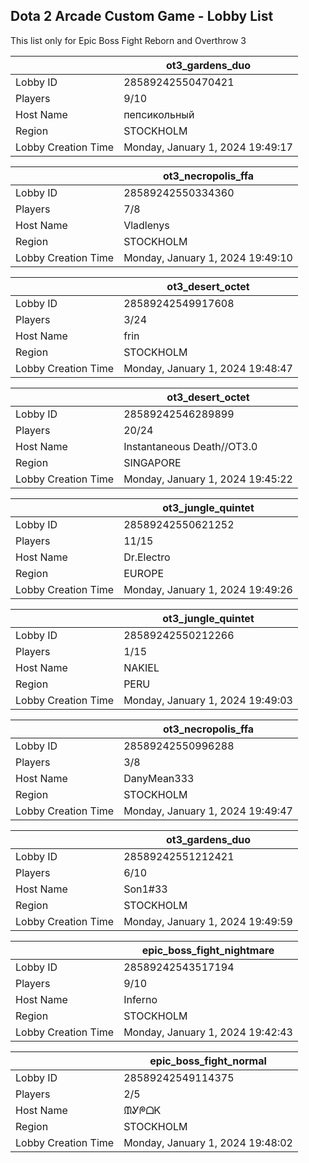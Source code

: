 ## Dota 2 Arcade Custom Game - Lobby List

This list only for Epic Boss Fight Reborn and Overthrow 3

|  | ot3_gardens_duo |
| ------ | ------ |
| Lobby ID | 28589242550470421 |
| Players | 9/10 |
| Host Name | пепсикольный |
| Region | STOCKHOLM |
| Lobby Creation Time | Monday, January 1, 2024 19:49:17 |


|  | ot3_necropolis_ffa |
| ------ | ------ |
| Lobby ID | 28589242550334360 |
| Players | 7/8 |
| Host Name | Vladlenys |
| Region | STOCKHOLM |
| Lobby Creation Time | Monday, January 1, 2024 19:49:10 |


|  | ot3_desert_octet |
| ------ | ------ |
| Lobby ID | 28589242549917608 |
| Players | 3/24 |
| Host Name | frin |
| Region | STOCKHOLM |
| Lobby Creation Time | Monday, January 1, 2024 19:48:47 |


|  | ot3_desert_octet |
| ------ | ------ |
| Lobby ID | 28589242546289899 |
| Players | 20/24 |
| Host Name | Instantaneous Death//OT3.0 |
| Region | SINGAPORE |
| Lobby Creation Time | Monday, January 1, 2024 19:45:22 |


|  | ot3_jungle_quintet |
| ------ | ------ |
| Lobby ID | 28589242550621252 |
| Players | 11/15 |
| Host Name | Dr.Electro |
| Region | EUROPE |
| Lobby Creation Time | Monday, January 1, 2024 19:49:26 |


|  | ot3_jungle_quintet |
| ------ | ------ |
| Lobby ID | 28589242550212266 |
| Players | 1/15 |
| Host Name | NAKIEL |
| Region | PERU |
| Lobby Creation Time | Monday, January 1, 2024 19:49:03 |


|  | ot3_necropolis_ffa |
| ------ | ------ |
| Lobby ID | 28589242550996288 |
| Players | 3/8 |
| Host Name | DanyMean333 |
| Region | STOCKHOLM |
| Lobby Creation Time | Monday, January 1, 2024 19:49:47 |


|  | ot3_gardens_duo |
| ------ | ------ |
| Lobby ID | 28589242551212421 |
| Players | 6/10 |
| Host Name | Son1#33 |
| Region | STOCKHOLM |
| Lobby Creation Time | Monday, January 1, 2024 19:49:59 |


|  | epic_boss_fight_nightmare |
| ------ | ------ |
| Lobby ID | 28589242543517194 |
| Players | 9/10 |
| Host Name | Inferno |
| Region | STOCKHOLM |
| Lobby Creation Time | Monday, January 1, 2024 19:42:43 |


|  | epic_boss_fight_normal |
| ------ | ------ |
| Lobby ID | 28589242549114375 |
| Players | 2/5 |
| Host Name | ᙢᎽᖘᗝᏦ |
| Region | STOCKHOLM |
| Lobby Creation Time | Monday, January 1, 2024 19:48:02 |


